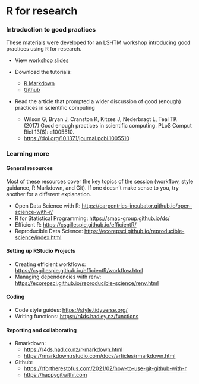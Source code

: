 # R for research

### Introduction to good practices

These materials were developed for an LSHTM workshop introducing good practices using R for research.

- View [workshop slides](https://docs.google.com/presentation/d/1JvwDl79NHyAVp_u0KgF3MVIP6RuDPa08qmAUW3wyHdM/edit#slide=id.g2b9763de157_0_75)

- Download the tutorials:
  - [R Markdown](tutorials/Rmarkdown-intro.Rmd)
  - [Github](tutorials/Github-intro.Rmd)

- Read the article that prompted a wider discussion of good (enough) practices in scientific computing
  - Wilson G, Bryan J, Cranston K, Kitzes J, Nederbragt L, Teal TK (2017) Good enough practices in scientific computing. PLoS Comput Biol 13(6): e1005510.
  - https://doi.org/10.1371/journal.pcbi.1005510

### Learning more

#### General resources

Most of these resources cover the key topics of the session (workflow, style guidance, R Markdown, and Git). If one doesn’t make sense to you, try another for a different explanation.

- Open Data Science with R: https://carpentries-incubator.github.io/open-science-with-r/ 
- R for Statistical Programming: https://smac-group.github.io/ds/
- Efficient R: https://csgillespie.github.io/efficientR/
- Reproducible Data Science: https://ecorepsci.github.io/reproducible-science/index.html 

#### Setting up RStudio Projects

- Creating efficient workflows: https://csgillespie.github.io/efficientR/workflow.html 
- Managing dependencies with renv: https://ecorepsci.github.io/reproducible-science/renv.html

#### Coding

- Code style guides: https://style.tidyverse.org/
- Writing functions: https://r4ds.hadley.nz/functions 

#### Reporting and collaborating

- Rmarkdown:
  - https://r4ds.had.co.nz/r-markdown.html 
  - https://rmarkdown.rstudio.com/docs/articles/rmarkdown.html 
- Github:
  - https://rfortherestofus.com/2021/02/how-to-use-git-github-with-r 
  - https://happygitwithr.com 


